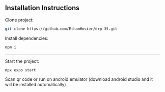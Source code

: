 ## Installation Instructions

Clone project:

```bash
git clone https://github.com/EthanHosier/drp-35.git
```

Install dependencies:

```bash
npm i
```

---

Start the project:

```bash
npx expo start
```

Scan qr code or run on android emulator (download android studio and it will be installed automatically)
